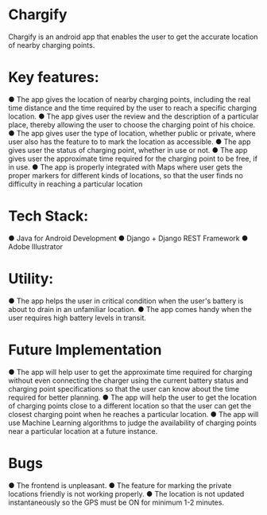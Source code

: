 # Chargify
Chargify is an android app that enables the user to get the accurate location of nearby charging points.
# Key features:
● The app gives the location of nearby charging points, including the real time
distance and the time required by the user to reach a specific charging
location.
● The app gives user the review and the description of a particular place,
thereby allowing the user to choose the charging point of his choice.
● The app gives user the type of location, whether public or private, where user
also has the feature to to mark the location as accessible.
● The app gives user the status of charging point, whether in use or not.
● The app gives user the approximate time required for the charging point to be
free, if in use.
● The app is properly integrated with Maps where user gets the proper markers
for different kinds of locations, so that the user finds no difficulty in reaching a
particular location
# Tech Stack:
● Java for Android Development
● Django + Django REST Framework
● Adobe Illustrator
# Utility:
● The app helps the user in critical condition when the user's battery is
about to drain in an unfamiliar location.
● The app comes handy when the user requires high battery levels in transit.
# Future Implementation
● The app will help user to get the approximate time required for charging
without even connecting the charger using the current battery status and
charging point specifications so that the user can know about the time
required for better planning.
● The app will help the user to get the location of charging points close to a
different location so that the user can get the closest charging point when he
reaches a particular location.
● The app will use Machine Learning algorithms to judge the availability of
charging points near a particular location at a future instance.
# Bugs
● The frontend is unpleasant.
● The feature for marking the private locations friendly is not working properly.
● The location is not updated instantaneously so the GPS must be ON for
minimum 1-2 minutes.

